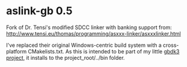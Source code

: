 aslink-gb 0.5
=============

Fork of Dr. Tensi's modified SDCC linker with banking support from:
http://www.tensi.eu/thomas/programming/asxxx-linker/asxxxlinker.html

I've replaced their original Windows-centric build system with a cross-platform CMakelists.txt.  As this is intended to be part of my little [gbdk3 project](https://github.com/kattkieru/gbdk3), it installs to the project_root/../bin folder.


